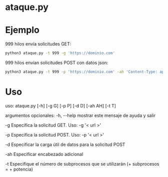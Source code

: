 # ataque.py
# Ejemplo
999 hilos envía solicitudes GET:

```bash
python3 ataque.py -t 999 -g 'https://dominio.com'
```

999 hilos envían solicitudes POST con datos json:

```bash
python3 ataque.py -t 999 -p 'https://dominio.com' -ah 'Content-Type: application/json' -d '{"json": "payload"}'
```

# Uso
uso: ataque.py [-h] [-g G] [-p P] [-d D] [-ah AH] [-t T]

argumentos opcionales:
  -h, --help  mostrar este mensaje de ayuda y salir
  
  -g        Especifica la solicitud GET. Uso: -g '< url >'
  
  -p        Especifica la solicitud POST. Uso: -p '< url >'
  
  -d        Especificar la carga útil de datos para la solicitud POST
  
  -ah       Especificar encabezado adicional
  
  -t        Especifique el número de subprocesos que se utilizarán (+ subprocesos = + potencia)
